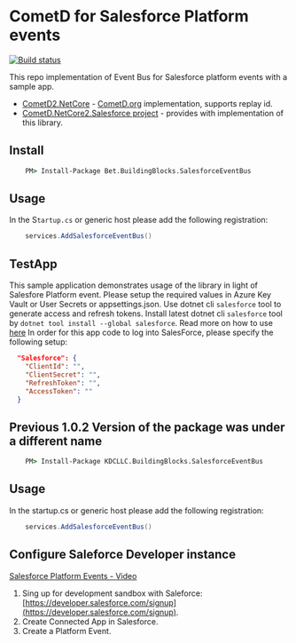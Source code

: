 # CometD for Salesforce Platform events
[![Build status](https://ci.appveyor.com/api/projects/status/95p5gcuv67v7vq7q?svg=true)](https://ci.appveyor.com/project/kdcllc/kdcllc-buildingblocks-salesforceeventbus)

This repo implementation of Event Bus for Salesforce platform events with a sample app.

- [CometD2.NetCore](https://github.com/kdcllc/CometD.NetCore) - [CometD.org](CometD.org) implementation, supports replay id.
- [CometD.NetCore2.Salesforce project](https://github.com/kdcllc/CometD.NetCore.Salesforce) - provides with implementation of this library.

## Install 

```cmd
    PM> Install-Package Bet.BuildingBlocks.SalesforceEventBus
```

## Usage
In the S`tartup.cs` or generic host please add the following registration:

```csharp
    services.AddSalesforceEventBus()
```

## TestApp
This sample application demonstrates usage of the library in light of Salesfore Platform event.
Please setup the required values in Azure Key Vault or User Secrets or appsettings.json.
Use dotnet cli `salesforce` tool to generate access and refresh tokens. 
Install latest dotnet cli `salesforce` tool by `dotnet tool install --global salesforce`. Read more on how to use [here](https://github.com/kdcllc/CometD.NetCore.Salesforce#salesforce-dotnet-cli-usage)
In order for this app code to log into SalesForce, please specify the following setup:

```json
  "Salesforce": {
    "ClientId": "",
    "ClientSecret": "",
    "RefreshToken": "",
    "AccessToken": ""
  }
````

## Previous 1.0.2 Version of the package was under a different name

```cmd
    PM> Install-Package KDCLLC.BuildingBlocks.SalesforceEventBus 
```

## Usage
In the startup.cs or generic host please add the following registration:

```csharp
    services.AddSalesforceEventBus()
```

## Configure Saleforce Developer instance
[Salesforce Platform Events - Video](https://www.youtube.com/watch?v=L6OWyCfQD6U)
1. Sing up for development sandbox with Saleforce: [https://developer.salesforce.com/signup](https://developer.salesforce.com/signup).
2. Create Connected App in Salesforce.
3. Create a Platform Event.

